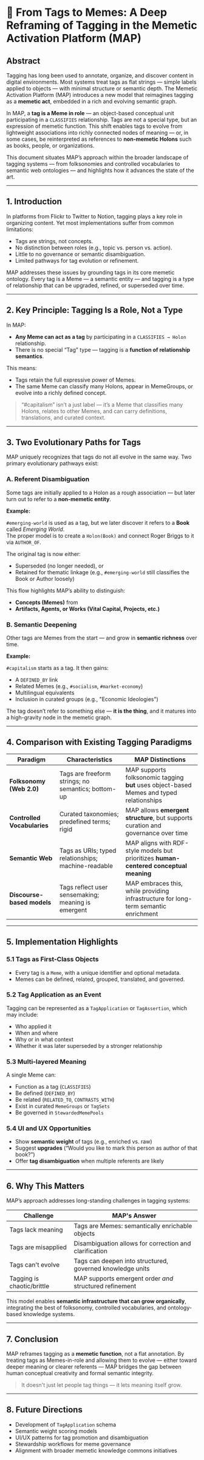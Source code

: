 # 🧠 From Tags to Memes: A Deep Reframing of Tagging in the Memetic Activation Platform (MAP)

## Abstract

Tagging has long been used to annotate, organize, and discover content in digital environments. Most systems treat tags as flat strings — simple labels applied to objects — with minimal structure or semantic depth. The Memetic Activation Platform (MAP) introduces a new model that reimagines tagging as a **memetic act**, embedded in a rich and evolving semantic graph.

In MAP, a **tag is a Meme in role** — an object-based conceptual unit participating in a `CLASSIFIES` relationship. Tags are not a special type, but an expression of memetic function. This shift enables tags to evolve from lightweight associations into richly connected nodes of meaning — or, in some cases, be reinterpreted as references to **non-memetic Holons** such as books, people, or organizations.

This document situates MAP’s approach within the broader landscape of tagging systems — from folksonomies and controlled vocabularies to semantic web ontologies — and highlights how it advances the state of the art.

---

## 1. Introduction

In platforms from Flickr to Twitter to Notion, tagging plays a key role in organizing content. Yet most implementations suffer from common limitations:

- Tags are strings, not concepts.
- No distinction between roles (e.g., topic vs. person vs. action).
- Little to no governance or semantic disambiguation.
- Limited pathways for tag evolution or refinement.

MAP addresses these issues by grounding tags in its core memetic ontology. Every tag is a Meme — a semantic entity — and tagging is a type of relationship that can be upgraded, refined, or superseded over time.

---

## 2. Key Principle: Tagging Is a Role, Not a Type

In MAP:

- **Any Meme can act as a tag** by participating in a `CLASSIFIES → Holon` relationship.
- There is no special “Tag” type — tagging is a **function of relationship semantics**.

This means:

- Tags retain the full expressive power of Memes.
- The same Meme can classify many Holons, appear in MemeGroups, or evolve into a richly defined concept.

> “#capitalism” isn’t a just label — it’s a Meme that classifies many Holons, relates to other Memes, and can carry definitions, translations, and curated context.

---

## 3. Two Evolutionary Paths for Tags

MAP uniquely recognizes that tags do not all evolve in the same way. Two primary evolutionary pathways exist:

### A. Referent Disambiguation

Some tags are initially applied to a Holon as a rough association — but later turn out to refer to a **non-memetic entity**.

**Example:**

`#emerging-world` is used as a tag, but we later discover it refers to a **Book** called *Emerging World*.  
The proper model is to create a `Holon(Book)` and connect Roger Briggs to it via `AUTHOR_OF`.

The original tag is now either:

- Superseded (no longer needed), or
- Retained for thematic linkage (e.g., `#emerging-world` still classifies the Book or Author loosely)

This flow highlights MAP’s ability to distinguish:

- **Concepts (Memes)** from
- **Artifacts, Agents, or Works (Vital Capital, Projects, etc.)**

### B. Semantic Deepening

Other tags are Memes from the start — and grow in **semantic richness** over time.

**Example:**

`#capitalism` starts as a tag. It then gains:

- A `DEFINED_BY` link
- Related Memes (e.g., `#socialism`, `#market-economy`)
- Multilingual equivalents
- Inclusion in curated groups (e.g., "Economic Ideologies")

The tag doesn’t refer to something else — **it is the thing**, and it matures into a high-gravity node in the memetic graph.

---

## 4. Comparison with Existing Tagging Paradigms

| Paradigm                    | Characteristics                                     | MAP Distinctions                                                                         |
|-----------------------------|-----------------------------------------------------|------------------------------------------------------------------------------------------|
| **Folksonomy (Web 2.0)**    | Tags are freeform strings; no semantics; bottom-up  | MAP supports folksonomic tagging **but** uses object-based Memes and typed relationships |
| **Controlled Vocabularies** | Curated taxonomies; predefined terms; rigid         | MAP allows **emergent structure**, but supports curation and governance over time        |
| **Semantic Web**            | Tags as URIs; typed relationships; machine-readable | MAP aligns with RDF-style models but prioritizes **human-centered conceptual meaning**   |
| **Discourse-based models**  | Tags reflect user sensemaking; meaning is emergent  | MAP embraces this, while providing infrastructure for long-term semantic enrichment      |

---

## 5. Implementation Highlights

### 5.1 Tags as First-Class Objects

- Every tag is a `Meme`, with a unique identifier and optional metadata.
- Memes can be defined, related, grouped, translated, and governed.

### 5.2 Tag Application as an Event

Tagging can be represented as a `TagApplication` or `TagAssertion`, which may include:

- Who applied it
- When and where
- Why or in what context
- Whether it was later superseded by a stronger relationship

### 5.3 Multi-layered Meaning

A single Meme can:

- Function as a tag (`CLASSIFIES`)
- Be defined (`DEFINED_BY`)
- Be related (`RELATED_TO`, `CONTRASTS_WITH`)
- Exist in curated `MemeGroups` or `TagSets`
- Be governed in `StewardedMemePools`

### 5.4 UI and UX Opportunities

- Show **semantic weight** of tags (e.g., enriched vs. raw)
- Suggest **upgrades** (“Would you like to mark this person as author of that book?”)
- Offer **tag disambiguation** when multiple referents are likely

---

## 6. Why This Matters

MAP’s approach addresses long-standing challenges in tagging systems:

| Challenge                  | MAP's Answer                                              |
|----------------------------|-----------------------------------------------------------|
| Tags lack meaning          | Tags are Memes: semantically enrichable objects           |
| Tags are misapplied        | Disambiguation allows for correction and clarification    |
| Tags can't evolve          | Tags can deepen into structured, governed knowledge units |
| Tagging is chaotic/brittle | MAP supports emergent order *and* structured refinement   |

This model enables **semantic infrastructure that can grow organically**, integrating the best of folksonomy, controlled vocabularies, and ontology-based knowledge systems.

---

## 7. Conclusion

MAP reframes tagging as a **memetic function**, not a flat annotation. By treating tags as Memes-in-role and allowing them to evolve — either toward deeper meaning or clearer referents — MAP bridges the gap between human conceptual creativity and formal semantic integrity.

> It doesn't just let people tag things — it lets meaning itself grow.

---

## 8. Future Directions

- Development of `TagApplication` schema
- Semantic weight scoring models
- UI/UX patterns for tag promotion and disambiguation
- Stewardship workflows for meme governance
- Alignment with broader memetic knowledge commons initiatives